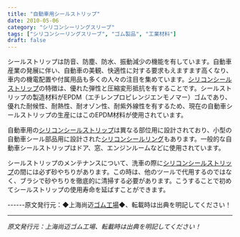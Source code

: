 ```yaml
---
title: "自動車用シールストリップ"
date: 2010-05-06
category: "シリコンシーリングスリーブ"
tags: ["シリコンシーリングスリーブ", "ゴム製品", "工業材料"]
draft: false
---
```


シールストリップは防音、防塵、防水、振動減少の機能を有しています。自動車産業の発展に伴い、自動車の美観、快適性に対する要求もえますます高くなり、車内の機電配置や付属用品も多くの人々の注目を集めています。[シリコンシールストリップ](http://www.smpolymer.com/guijiaomifengtiao/)の特徴は、優れた弾性と圧縮変形抵抗を有することです。シールストリップの製造材料がEPDM（エチレンプロピレンジエンモノマー）ゴムであり、優れた耐候性、耐熱性、耐オゾン性、耐紫外線性を有するため、現在の自動車シールストリップの生産にはこのEPDM材料が使用されています。

自動車用の[シリコンシールストリップ](http://www.smpolymer.com/guijiaomifengtiao/)は異なる部位用に設計されており、小型の自動車シール部品用に設計された[シリコンシールリング](http://www.smpolymer.com/)もあります。一般的な自動車シールストリップはドア、窓、エンジンルームなどに使用されています。

シールストリップのメンテナンスについて、洗車の際に[シリコンシールストリップ](http://www.smpolymer.com/guijiaomifengtiao/)の間には必ず砂やちりがあります。この時は、他のツールで代用するのではなく、ブラシで砂やちりを徹底的に清掃する必要があります。こうすることで初めてシールストリップの使用寿命を延ばすことができます。

------原文発行元：◆上海尚迈[ゴム工場](http://www.smpolymer.com/)◆、転載時は出典を明記してください！

---

*原文発行元：上海尚迈ゴム工場、転載時は出典を明記してください！*